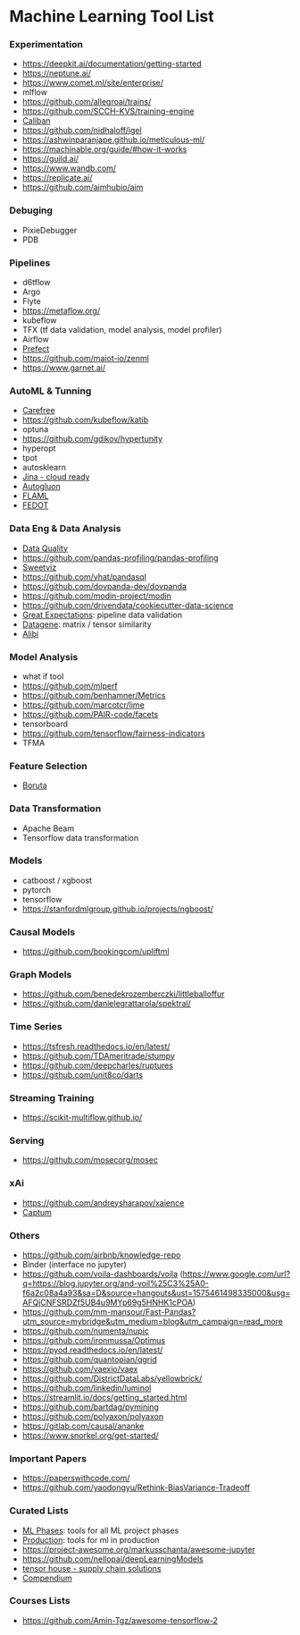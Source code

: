 # Machine Learning Tool List

### Experimentation 
* https://deepkit.ai/documentation/getting-started
* https://neptune.ai/
* https://www.comet.ml/site/enterprise/
* mlflow 
* https://github.com/allegroai/trains/
* https://github.com/SCCH-KVS/training-engine
* [Caliban](https://github.com/google/caliban)
* https://github.com/nidhaloff/igel
* https://ashwinparanjape.github.io/meticulous-ml/
* https://machinable.org/guide/#how-it-works
* https://guild.ai/
* https://www.wandb.com/
* https://replicate.ai/
* https://github.com/aimhubio/aim

### Debuging
* PixieDebugger 
* PDB

### Pipelines
* d6tflow
* Argo
* Flyte
* https://metaflow.org/
* kubeflow 
* TFX (tf data validation, model analysis, model profiler) 
* Airflow
* [Prefect](https://github.com/prefecthq/prefect)
* https://github.com/maiot-io/zenml
* https://www.garnet.ai/

### AutoML & Tunning
* [Carefree](https://github.com/carefree0910/carefree-learn)
* https://github.com/kubeflow/katib
* optuna
* https://github.com/gdikov/hypertunity
* hyperopt
* tpot 
* autosklearn
* [Jina - cloud ready](https://github.com/jina-ai/jina/)
* [Autogluon](https://github.com/awslabs/autogluon/)
* [FLAML](https://github.com/microsoft/FLAML)
* [FEDOT](https://github.com/nccr-itmo/FEDOT)

### Data Eng & Data Analysis
* [Data Quality](https://github.com/ydataai/ydata-quality)
* https://github.com/pandas-profiling/pandas-profiling
* [Sweetviz](https://github.com/fbdesignpro/sweetviz)
* https://github.com/yhat/pandasql
* https://github.com/dovpanda-dev/dovpanda
* https://github.com/modin-project/modin
* https://github.com/drivendata/cookiecutter-data-science
* [Great Expectations](https://docs.greatexpectations.io/en/latest/): pipeline data validation
* [Datagene](https://github.com/firmai/datagene): matrix / tensor similarity
* [Alibi](https://github.com/SeldonIO/alibi-detect)

### Model Analysis
* what if tool
* https://github.com/mlperf
* https://github.com/benhamner/Metrics
* https://github.com/marcotcr/lime
* https://github.com/PAIR-code/facets
* tensorboard
* https://github.com/tensorflow/fairness-indicators
* TFMA

### Feature Selection 
* [Boruta](https://github.com/scikit-learn-contrib/boruta_py)

### Data Transformation 
* Apache Beam
* Tensorflow data transformation 

### Models
* catboost / xgboost 
* pytorch 
* tensorflow 
* https://stanfordmlgroup.github.io/projects/ngboost/

### Causal Models
* https://github.com/bookingcom/upliftml

### Graph Models 
* https://github.com/benedekrozemberczki/littleballoffur
* https://github.com/danielegrattarola/spektral/

### Time Series 
* https://tsfresh.readthedocs.io/en/latest/
* https://github.com/TDAmeritrade/stumpy
* https://github.com/deepcharles/ruptures
* https://github.com/unit8co/darts

### Streaming Training
* https://scikit-multiflow.github.io/

### Serving 
* https://github.com/mosecorg/mosec

### xAi 
* https://github.com/andreysharapov/xaience
* [Captum](https://captum.ai/)

### Others 
* https://github.com/airbnb/knowledge-repo
* Binder (interface no jupyter)
* https://github.com/voila-dashboards/voila (https://www.google.com/url?q=https://blog.jupyter.org/and-voil%25C3%25A0-f6a2c08a4a93&sa=D&source=hangouts&ust=1575461498335000&usg=AFQjCNFSRDZf5UB4u9MYp69g5HNHK1cPOA)
* https://github.com/mm-mansour/Fast-Pandas?utm_source=mybridge&utm_medium=blog&utm_campaign=read_more
* https://github.com/numenta/nupic
* https://github.com/ironmussa/Optimus
* https://pyod.readthedocs.io/en/latest/
* https://github.com/quantopian/qgrid
* https://github.com/vaexio/vaex
* https://github.com/DistrictDataLabs/yellowbrick/
* https://github.com/linkedin/luminol
* https://streamlit.io/docs/getting_started.html
* https://github.com/bartdag/pymining
* https://github.com/polyaxon/polyaxon
* https://gitlab.com/causal/ananke
* https://www.snorkel.org/get-started/

### Important Papers 
* https://paperswithcode.com/
* https://github.com/yaodongyu/Rethink-BiasVariance-Tradeoff

### Curated Lists
* [ML Phases](https://github.com/amitness/toolbox): tools for all ML project phases
* [Production](https://github.com/EthicalML/awesome-production-machine-learning): tools for ml in production
* https://project-awesome.org/markusschanta/awesome-jupyter
* https://github.com/nellopai/deepLearningModels
* [tensor house - supply chain solutions](https://github.com/ikatsov/tensor-house)
* [Compendium](https://docs.google.com/document/d/1wvtcwc8LOb3PZI9huQOD7UjqUoY98N5r3aQsWKNAlzk/edit#heading=h.y6mpsp4co5t9)

### Courses Lists
* https://github.com/Amin-Tgz/awesome-tensorflow-2

